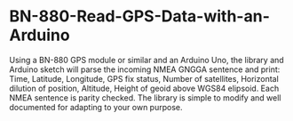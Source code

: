 # BN-880-Read-GPS-Data-with-an-Arduino

Using a BN-880 GPS module or similar and an Arduino Uno, the library and Arduino sketch will parse the incoming NMEA GNGGA sentence and print: 
Time, Latitude, Longitude, GPS fix status, Number of satellites, Horizontal dilution of position, Altitude, Height of geoid above WGS84 elipsoid. Each NMEA sentence is parity checked. The library is simple to modify and well documented for adapting to your own purpose.
